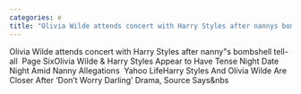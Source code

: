 ```yaml
---
categories: e
title: "Olivia Wilde attends concert with Harry Styles after nannys bombshell tellall  Page Six"
---
```

Olivia Wilde attends concert with Harry Styles after nanny"s bombshell tell-all&nbsp;&nbsp;Page SixOlivia Wilde & Harry Styles Appear to Have Tense Night Date Night Amid Nanny Allegations&nbsp;&nbsp;Yahoo LifeHarry Styles And Olivia Wilde Are Closer After ‘Don’t Worry Darling’ Drama, Source Says&nbs